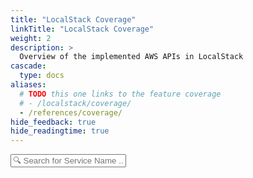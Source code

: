 ```yaml
---
title: "LocalStack Coverage"
linkTitle: "LocalStack Coverage"
weight: 2
description: >
  Overview of the implemented AWS APIs in LocalStack
cascade:
  type: docs
aliases:
  # TODO this one links to the feature coverage 
  # - /localstack/coverage/
  - /references/coverage/
hide_feedback: true
hide_readingtime: true
---
```

<script>
function searchForServiceNameInLink() {
  var input, filter, div, elements, a, i, txtValue;
  input = document.getElementById('serviceNameCoverageInput');
  filter = input.value.toUpperCase();
  div = document.getElementsByClassName('section-index')[0]
  elements = div.getElementsByClassName('entry');

  // Loop through all list items, and hide those who don't match the search query
  for (i = 0; i < elements.length; i++) {
    textContent = elements[i].innerText;
    if (textContent.toUpperCase().indexOf(filter) > -1) {
      elements[i].style.display = "inline";
    } else {
      elements[i].style.display = "none";
    }
  }
}
</script>

<input autocomplete=off type="text" id="serviceNameCoverageInput" onkeyup="searchForServiceNameInLink()" placeholder="🔍 Search for Service Name ...">

<!-- this div is used as a reference point of where to apply custom style to the list of subcontent -->
<div id="coverage-page"></div>